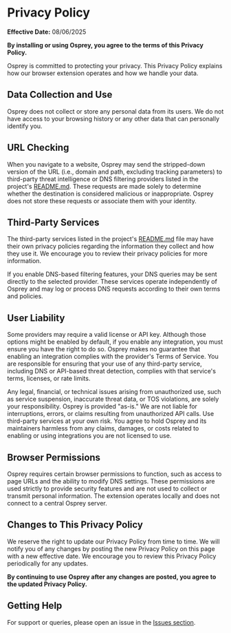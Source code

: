 # Privacy Policy

**Effective Date:** 08/06/2025

**By installing or using Osprey, you agree to the terms of this Privacy Policy.**

Osprey is committed to protecting your privacy. This Privacy Policy explains how our browser extension operates and how
we handle your data.

## Data Collection and Use

Osprey does not collect or store any personal data from its users. We do not have access to your browsing history or any
other data that can personally identify you.

## URL Checking

When you navigate to a website, Osprey may send the stripped-down version of the URL (i.e., domain and path, excluding
tracking parameters) to third-party threat intelligence or DNS filtering providers listed in the
project's [README.md](https://github.com/Foulest/Osprey/blob/main/README.md). These requests are made solely to
determine whether the destination is considered malicious or inappropriate. Osprey does not store these requests or
associate them with your identity.

## Third-Party Services

The third-party services listed in the project's [README.md](https://github.com/Foulest/Osprey/blob/main/README.md)
file may have their own privacy policies regarding the information they collect and how they use it. We encourage you
to review their privacy policies for more information.

If you enable DNS-based filtering features, your DNS queries may be sent directly to the selected provider. These
services operate independently of Osprey and may log or process DNS requests according to their own terms and policies.

## User Liability

Some providers may require a valid license or API key. Although those options might be enabled by default, if you enable
any integration, you must ensure you have the right to do so. Osprey makes no guarantee that enabling an integration
complies with the provider's Terms of Service. You are responsible for ensuring that your use of any third-party
service, including DNS or API-based threat detection, complies with that service's terms, licenses, or rate limits.

Any legal, financial, or technical issues arising from unauthorized use, such as service suspension, inaccurate threat
data, or TOS violations, are solely your responsibility. Osprey is provided "as-is." We are not liable for
interruptions, errors, or claims resulting from unauthorized API calls. Use third-party services at your own risk. You
agree to hold Osprey and its maintainers harmless from any claims, damages, or costs related to enabling or using
integrations you are not licensed to use.

## Browser Permissions

Osprey requires certain browser permissions to function, such as access to page URLs and the ability to modify DNS
settings. These permissions are used strictly to provide security features and are not used to collect or transmit
personal information. The extension operates locally and does not connect to a central Osprey server.

## Changes to This Privacy Policy

We reserve the right to update our Privacy Policy from time to time. We will notify you of any changes by posting the
new Privacy Policy on this page with a new effective date. We encourage you to review this Privacy Policy periodically
for any updates.

**By continuing to use Osprey after any changes are posted, you agree to the updated Privacy Policy.**

## Getting Help

For support or queries, please open an issue in the [Issues section](https://github.com/Foulest/Osprey/issues).
